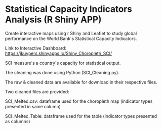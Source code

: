 # Statistical Capacity Indicators Analysis (R Shiny APP)
Create interactive maps using r Shiny and Leaflet to study global performance on the World Bank's Statistical Capacity Indicators.

Link to Interactive Dashboard: https://jkuypers.shinyapps.io/Shiny_Choropleth_SCI/

SCI measure's a country's capacity for statistical output.

The cleaning was done using Python (SCI_Cleaning.py).

The raw & cleaned data are available for download in their respective files.

Two cleaned files are provided:

SCI_Melted.csv: dataframe used for the choropleth map (indicator types presented in same column)


SCI_Melted_Table: dataframe used for the table (indicator types presented as columns)
